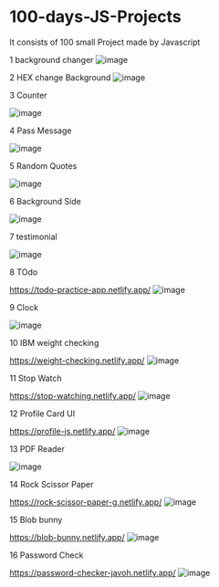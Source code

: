 # 100-days-JS-Projects

It consists of 100 small Project made by Javascript

1 background changer
![image](https://user-images.githubusercontent.com/93634237/213062021-c741325f-1d6c-4ac5-8785-6f41516b5e1d.png)

2 HEX change Background
![image](https://user-images.githubusercontent.com/93634237/213062161-8a227cd9-9e7a-4d73-b9bf-242fa4a47ae8.png)


3 Counter

![image](https://user-images.githubusercontent.com/93634237/213062260-fff31b2f-51c5-4427-8bbc-c8976286fc06.png)


4 Pass Message

![image](https://user-images.githubusercontent.com/93634237/213062327-254a663b-dd64-4136-a5c3-10e21a250152.png)


5 Random Quotes

![image](https://user-images.githubusercontent.com/93634237/213062432-6a16f615-0e4e-464a-bd36-d67f42eac378.png)


6 Background Side

![image](https://user-images.githubusercontent.com/93634237/213062487-b5f45783-22fa-4272-83d0-d62c25475222.png)


7 testimonial

![image](https://user-images.githubusercontent.com/93634237/213061886-35e2f698-de35-46c0-aca8-9985667cd979.png)

8 TOdo

https://todo-practice-app.netlify.app/
![image](https://user-images.githubusercontent.com/93634237/215298212-629f8934-4153-4273-a583-d297d72ff1c0.png)


9 Clock

![image](https://user-images.githubusercontent.com/93634237/215364884-501bed91-51b7-418b-8a76-079c7326a59a.png)


10 IBM weight checking

https://weight-checking.netlify.app/
![image](https://user-images.githubusercontent.com/93634237/215919679-92d73f04-8096-4262-96ff-72af3b352dfb.png)


11 Stop Watch

https://stop-watching.netlify.app/
![image](https://user-images.githubusercontent.com/93634237/216084109-3919815f-f0de-4ec5-8341-1eb2405c4bd7.png)


12 Profile Card UI

https://profile-js.netlify.app/
![image](https://user-images.githubusercontent.com/93634237/216495561-a3badc8c-598b-4b6f-9e38-edf314f8e71f.png)


13 PDF Reader

![image](https://user-images.githubusercontent.com/93634237/217979437-fa6cf4a5-a2ad-45ca-a140-9119fb4c4a96.png)

14 Rock Scissor Paper

https://rock-scissor-paper-g.netlify.app/
![image](https://user-images.githubusercontent.com/93634237/218368096-9ba09349-61e5-454a-bc07-a5fcad989585.png)


15 Blob bunny

https://blob-bunny.netlify.app/
![image](https://user-images.githubusercontent.com/93634237/219012827-f1d9ff18-5be3-4935-a61c-63d46359fc8b.png)

16 Password Check

https://password-checker-javoh.netlify.app/
![image](https://user-images.githubusercontent.com/93634237/219906667-4bdc3a6c-603d-401d-95a3-ce6516c9873c.png)

